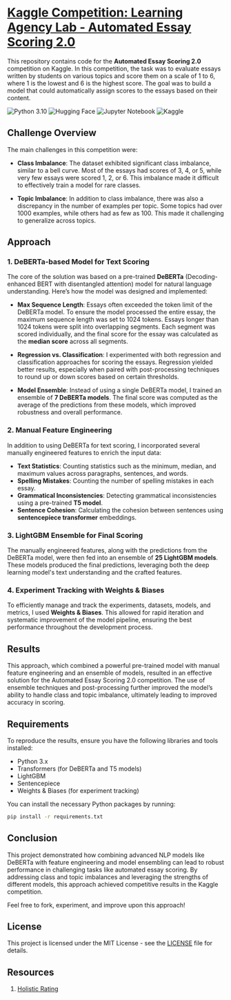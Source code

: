 # [Kaggle Competition: Learning Agency Lab - Automated Essay Scoring 2.0](https://www.kaggle.com/competitions/learning-agency-lab-automated-essay-scoring-2)

This repository contains code for the **Automated Essay Scoring 2.0** competition on Kaggle. In this competition, the task was to evaluate essays written by students on various topics and score them on a scale of 1 to 6, where 1 is the lowest and 6 is the highest score. The goal was to build a model that could automatically assign scores to the essays based on their content.

![Python 3.10](https://img.shields.io/badge/python-3.10-blue.svg)
![Hugging Face](https://img.shields.io/badge/HuggingFace-transformers-orange)
![Jupyter Notebook](https://img.shields.io/badge/Jupyter-Notebook-orange.svg)
![Kaggle](https://img.shields.io/badge/Kaggle-Competition-blue.svg)

## Challenge Overview

The main challenges in this competition were:

- **Class Imbalance**: The dataset exhibited significant class imbalance, similar to a bell curve. Most of the essays had scores of 3, 4, or 5, while very few essays were scored 1, 2, or 6. This imbalance made it difficult to effectively train a model for rare classes.
  
- **Topic Imbalance**: In addition to class imbalance, there was also a discrepancy in the number of examples per topic. Some topics had over 1000 examples, while others had as few as 100. This made it challenging to generalize across topics.

## Approach

### 1. **DeBERTa-based Model for Text Scoring**

The core of the solution was based on a pre-trained **DeBERTa** (Decoding-enhanced BERT with disentangled attention) model for natural language understanding. Here’s how the model was designed and implemented:

- **Max Sequence Length**: Essays often exceeded the token limit of the DeBERTa model. To ensure the model processed the entire essay, the maximum sequence length was set to 1024 tokens. Essays longer than 1024 tokens were split into overlapping segments. Each segment was scored individually, and the final score for the essay was calculated as the **median score** across all segments.

- **Regression vs. Classification**: I experimented with both regression and classification approaches for scoring the essays. Regression yielded better results, especially when paired with post-processing techniques to round up or down scores based on certain thresholds.

- **Model Ensemble**: Instead of using a single DeBERTa model, I trained an ensemble of **7 DeBERTa models**. The final score was computed as the average of the predictions from these models, which improved robustness and overall performance.

### 2. **Manual Feature Engineering**

In addition to using DeBERTa for text scoring, I incorporated several manually engineered features to enrich the input data:

- **Text Statistics**: Counting statistics such as the minimum, median, and maximum values across paragraphs, sentences, and words.
- **Spelling Mistakes**: Counting the number of spelling mistakes in each essay.
- **Grammatical Inconsistencies**: Detecting grammatical inconsistencies using a pre-trained **T5 model**.
- **Sentence Cohesion**: Calculating the cohesion between sentences using **sentencepiece transformer** embeddings.

### 3. **LightGBM Ensemble for Final Scoring**

The manually engineered features, along with the predictions from the DeBERTa model, were then fed into an ensemble of **25 LightGBM models**. These models produced the final predictions, leveraging both the deep learning model's text understanding and the crafted features.

### 4. **Experiment Tracking with Weights & Biases**

To efficiently manage and track the experiments, datasets, models, and metrics, I used **Weights & Biases**. This allowed for rapid iteration and systematic improvement of the model pipeline, ensuring the best performance throughout the development process.

## Results

This approach, which combined a powerful pre-trained model with manual feature engineering and an ensemble of models, resulted in an effective solution for the Automated Essay Scoring 2.0 competition. The use of ensemble techniques and post-processing further improved the model’s ability to handle class and topic imbalance, ultimately leading to improved accuracy in scoring.

## Requirements

To reproduce the results, ensure you have the following libraries and tools installed:

- Python 3.x
- Transformers (for DeBERTa and T5 models)
- LightGBM
- Sentencepiece
- Weights & Biases (for experiment tracking)

You can install the necessary Python packages by running:

```bash
pip install -r requirements.txt
```

## Conclusion

This project demonstrated how combining advanced NLP models like DeBERTa with feature engineering and model ensembling can lead to robust performance in challenging tasks like automated essay scoring. By addressing class and topic imbalances and leveraging the strengths of different models, this approach achieved competitive results in the Kaggle competition.

Feel free to fork, experiment, and improve upon this approach!

## License

This project is licensed under the MIT License - see the [LICENSE](LICENSE) file for details.


## Resources
1. [Holistic Rating](https://storage.googleapis.com/kaggle-forum-message-attachments/2733927/20538/Rubric_%20Holistic%20Essay%20Scoring.pdf)
